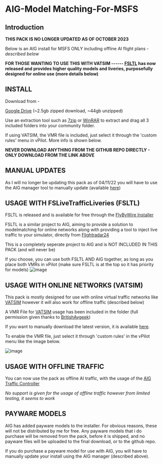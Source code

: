 # AIG-Model Matching-For-MSFS
## Introduction

**THIS PACK IS NO LONGER UPDATED AS OF OCTOBER 2023**


Below is an AIG install for MSFS ONLY including offline AI flight plans - *described below*

**FOR THOSE WANTING TO USE THIS WITH VATSIM ------ [FSLTL](https://www.fslivetrafficliveries.com/ "FSLTL") has now released and provides higher quality models and liveries, purposefully designed for online use (more details below)**
  

## <b>INSTALL</b>

Download from - 

[Google Drive](https://drive.google.com/file/d/1DBX7hqsbZ-9rOPT3XwugNYT5al6-QZQt/view?usp=sharing)  (~2.5gb zipped download, ~44gb unzipped)

Use an extraction tool such as [7zip](https://www.7-zip.org/) or [WinRAR](https://www.win-rar.com/) to extract and drag all 3 included folders into your community folder. 

If using VATSIM, the VMR file is included, just select it through the 'custom rules' menu in vPilot. More info is shown below.

**NEVER  DOWNLOAD ANYTHING FROM THE GITHUB REPO DIRECTLY - ONLY DOWNLOAD FROM THE LINK ABOVE**

## MANUAL UPDATES

As I will no longer be updating this pack as of 04/11/22 you will have to use the AIG manager tool to manually update (available [here](https://www.alpha-india.net/forums/index.php?board=247.0))

## USAGE WITH FSLiveTrafficLiveries (FSLTL)

FSLTL is released and is available for free through the [FlyByWire Installer](https://api.flybywiresim.com/installer)

FSLTL is a similar project to AIG, aiming to provide a solution to modelmatching for online networks along with providing a tool to inject live traffic to your simulator, directly from [Flightradar24](https://www.flightradar24.com/ "flightradar24")

This is a completely seperate project to AIG and is NOT INCLUDED IN THIS PACK (and will never be)

If you choose, you can use both FSLTL AND AIG together, as long as you place both VMRs in vPilot (make sure FSLTL is at the top so it has priority for models) ![image](https://cdn.discordapp.com/attachments/636979141421301760/1026857624681074801/unknown.png)

## USAGE WITH ONLINE NETWORKS (VATSIM)

This pack is mostly designed for use with online virtual traffic networks like [VATSIM](https://vatsim.net/)  however it will also work for offline traffic (described below)

A VMR File for [VATSIM](https://vatsim.net/) usage has been included in the folder (full permission given thanks to [BritishAvgeek](https://www.youtube.com/c/BritishAvgeek)) 

If you want to manually download the latest version, it is available [here](https://flightsim.to/file/23365/full-vatsim-aig-beta-model-matching).

To enable the VMR file, just select it through 'custom rules' in the vPilot menu like the image below. 

![image](https://user-images.githubusercontent.com/34142670/172803394-104b65f9-48eb-49c0-b121-974a03fe4118.png)


## USAGE WITH OFFLINE TRAFFIC 

You can now use the pack as offline AI traffic, with the usage of the [AIG Traffic Controller](https://www.alpha-india.net/aigfiles/files/Software/AIG_TrafficController.zip)

*No support is given for the usage of offline traffic however from limited testing, it seems to work*

## PAYWARE MODELS

AIG has added payware models to the installer. For obvious reasons, these will not be distributed by me for free.
Any payware models that i do purchase will be removed from the pack, before it is shipped, and no payware files will be uploaded to the final download, or to the github repo.

If you do purchase a payware model for use with AIG, you will have to manually update your install using the AIG manager (described above).

